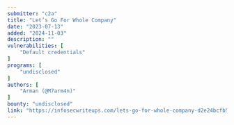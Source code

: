 ```yaml
---
submitter: "c2a"
title: "Let’s Go For Whole Company"
date: "2023-07-13"
added: "2024-11-03"
description: ""
vulnerabilities: [
    "Default credentials"
]
programs: [
    "undisclosed"
]
authors: [
    "Arman (@M7arm4n)"
]
bounty: "undisclosed"
link: "https://infosecwriteups.com/lets-go-for-whole-company-d2e24bcfb5ef"
---
```




